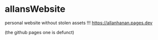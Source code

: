 # allansWebsite
personal website without stolen assets !!!
https://allanhanan.pages.dev

(the github pages one is defunct)

